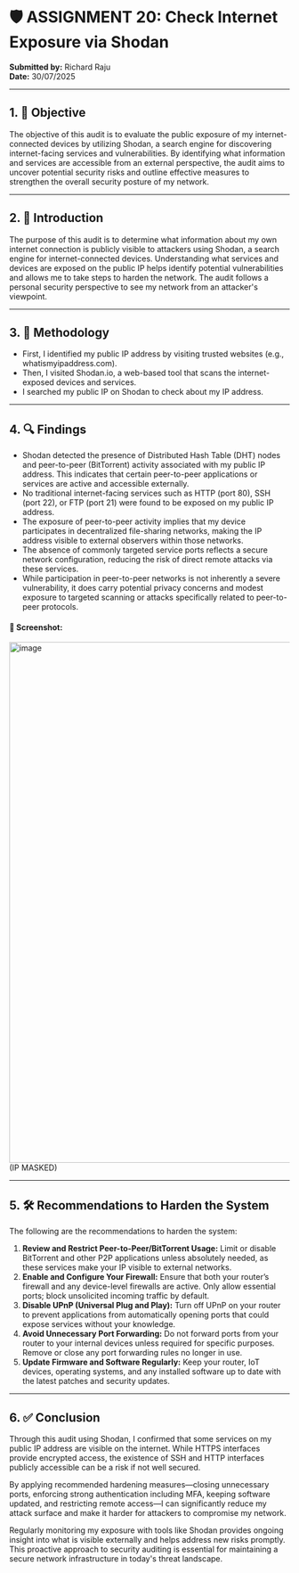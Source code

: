 <!DOCTYPE html>
<html lang="en">
<head>
  <meta charset="UTF-8" />
</head>
<body>

<h1>🛡️ ASSIGNMENT 20: Check Internet Exposure via Shodan</h1>
<p><strong>Submitted by:</strong> Richard Raju<br />
<strong>Date:</strong> 30/07/2025</p>

<hr />

<h2>1. 🎯 Objective</h2>

  <p>
    The objective of this audit is to evaluate the public exposure of my internet-connected devices by utilizing Shodan, a search engine for discovering internet-facing services and vulnerabilities. By identifying what information and services are accessible from an external perspective, the audit aims to uncover potential security risks and outline effective measures to strengthen the overall security posture of my network.
  </p>
<hr/>

<h2>2. 📖 Introduction</h2>
<p>
  The purpose of this audit is to determine what information about my own internet connection is publicly visible to attackers using Shodan, a search engine for internet-connected devices. Understanding what services and devices are exposed on the public IP helps identify potential vulnerabilities and allows me to take steps to harden the network. The audit follows a personal security perspective to see my network from an attacker's viewpoint.
</p>

<hr />

<h2>3. 🧰 Methodology</h2>
<ul>
  <li>First, I identified my public IP address by visiting trusted websites (e.g., whatismyipaddress.com).</li>
  <li>Then, I visited Shodan.io, a web-based tool that scans the internet-exposed devices and services.</li>
  <li>I searched my public IP on Shodan to check about my IP address.</li>
</ul>

<hr />

<h2>4. 🔍 Findings</h2>
<ul>
  <li>Shodan detected the presence of Distributed Hash Table (DHT) nodes and peer-to-peer (BitTorrent) activity associated with my public IP address. This indicates that certain peer-to-peer applications or services are active and accessible externally.</li>
  <li>No traditional internet-facing services such as HTTP (port 80), SSH (port 22), or FTP (port 21) were found to be exposed on my public IP address.</li>
  <li>The exposure of peer-to-peer activity implies that my device participates in decentralized file-sharing networks, making the IP address visible to external observers within those networks.</li>
  <li>The absence of commonly targeted service ports reflects a secure network configuration, reducing the risk of direct remote attacks via these services.</li>
  <li>While participation in peer-to-peer networks is not inherently a severe vulnerability, it does carry potential privacy concerns and modest exposure to targeted scanning or attacks specifically related to peer-to-peer protocols.</li>
</ul>

<h4>📸 Screenshot:</h4>

<img width="1918" height="935" alt="image" src="https://github.com/user-attachments/assets/5824e0f7-d173-445c-9107-b69b107a6997" />
(IP MASKED)
<hr />

<h2>5. 🛠️ Recommendations to Harden the System</h2>
<p>The following are the recommendations to harden the system:</p>
<ol>
  <li><strong>Review and Restrict Peer-to-Peer/BitTorrent Usage:</strong> Limit or disable BitTorrent and other P2P applications unless absolutely needed, as these services make your IP visible to external networks.</li>
  <li><strong>Enable and Configure Your Firewall:</strong> Ensure that both your router’s firewall and any device-level firewalls are active. Only allow essential ports; block unsolicited incoming traffic by default.</li>
  <li><strong>Disable UPnP (Universal Plug and Play):</strong> Turn off UPnP on your router to prevent applications from automatically opening ports that could expose services without your knowledge.</li>
  <li><strong>Avoid Unnecessary Port Forwarding:</strong> Do not forward ports from your router to your internal devices unless required for specific purposes. Remove or close any port forwarding rules no longer in use.</li>
  <li><strong>Update Firmware and Software Regularly:</strong> Keep your router, IoT devices, operating systems, and any installed software up to date with the latest patches and security updates.</li>
</ol>

<hr />

<h2>6. ✅ Conclusion</h2>
<p>
  Through this audit using Shodan, I confirmed that some services on my public IP address are visible on the internet. While HTTPS interfaces provide encrypted access, the existence of SSH and HTTP interfaces publicly accessible can be a risk if not well secured.
</p>
<p>
  By applying recommended hardening measures—closing unnecessary ports, enforcing strong authentication including MFA, keeping software updated, and restricting remote access—I can significantly reduce my attack surface and make it harder for attackers to compromise my network.
</p>
<p>
  Regularly monitoring my exposure with tools like Shodan provides ongoing insight into what is visible externally and helps address new risks promptly. This proactive approach to security auditing is essential for maintaining a secure network infrastructure in today's threat landscape.
</p>

</body>
</html>
